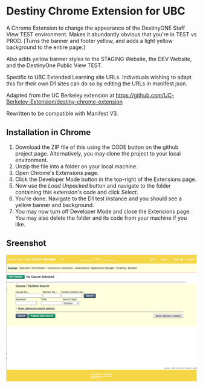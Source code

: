 # Destiny Chrome Extension for UBC
A Chrome Extension to change the appearance of the DestinyONE Staff View TEST 
environment. Makes it abundantly obvious that you're in TEST vs PROD. [Turns the 
banner and footer yellow, and adds a light yellow background to the entire page.]

Also adds yellow banner styles to the STAGING Website, the DEV Website, and the 
DestinyOne Public View TEST.

Specific to UBC Extended Learning site URLs. Individuals wishing to adapt this
for their own D1 sites can do so by editing the URLs in manifest.json. 

Adapted from the UC Berkeley extension at https://github.com/UC-Berkeley-Extension/destiny-chrome-extension

Rewritten to be compatible with Manifest V3.

## Installation in Chrome
1. Download the ZIP file of this using the CODE button on the github project page. Alternatively, you may clone the project to your local environment.
2. Unzip the file into a folder on your local machine.
3. Open Chrome's Extensions page.
4. Click the Developer Mode button in the top-right of the Extensions page. 
5. Now use the *Load Unpacked* button and navigate to the folder containing this extension's code and click *Select*.
6. You're done. Navigate to the D1 test instance and you should see a yellow banner and background. 
7. You may now turn off Developer Mode and close the Extensions page. You may also delete the folder and its code from your machine if you like.

## Sreenshot
![screenshot of extension in D1 staff view test](images/d1-test-screenshot.png)
